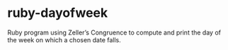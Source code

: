 # ruby-dayofweek
Ruby program using Zeller’s Congruence to compute and print the day of the week on which a chosen date falls.

